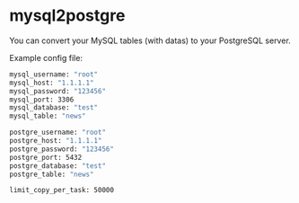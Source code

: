 # mysql2postgre
You can convert your MySQL tables (with datas) to your PostgreSQL server.

Example config file:

```bash
mysql_username: "root"
mysql_host: "1.1.1.1"
mysql_password: "123456"
mysql_port: 3306
mysql_database: "test"
mysql_table: "news"

postgre_username: "root"
postgre_host: "1.1.1.1"
postgre_password: "123456"
postgre_port: 5432
postgre_database: "test"
postgre_table: "news"

limit_copy_per_task: 50000 
```

